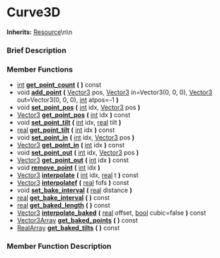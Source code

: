 #  Curve3D  
**Inherits:** [Resource](class_resource)\\n\\n
###  Brief Description  


###  Member Functions 
  * [int](class_int)  **[get_point_count](#get_point_count)**  **(** **)** const
  * void  **[add_point](#add_point)**  **(** [Vector3](class_vector3) pos, [Vector3](class_vector3) in=Vector3(0, 0, 0), [Vector3](class_vector3) out=Vector3(0, 0, 0), [int](class_int) atpos=-1  **)**
  * void  **[set_point_pos](#set_point_pos)**  **(** [int](class_int) idx, [Vector3](class_vector3) pos  **)**
  * [Vector3](class_vector3)  **[get_point_pos](#get_point_pos)**  **(** [int](class_int) idx  **)** const
  * void  **[set_point_tilt](#set_point_tilt)**  **(** [int](class_int) idx, [real](class_real) tilt  **)**
  * [real](class_real)  **[get_point_tilt](#get_point_tilt)**  **(** [int](class_int) idx  **)** const
  * void  **[set_point_in](#set_point_in)**  **(** [int](class_int) idx, [Vector3](class_vector3) pos  **)**
  * [Vector3](class_vector3)  **[get_point_in](#get_point_in)**  **(** [int](class_int) idx  **)** const
  * void  **[set_point_out](#set_point_out)**  **(** [int](class_int) idx, [Vector3](class_vector3) pos  **)**
  * [Vector3](class_vector3)  **[get_point_out](#get_point_out)**  **(** [int](class_int) idx  **)** const
  * void  **[remove_point](#remove_point)**  **(** [int](class_int) idx  **)**
  * [Vector3](class_vector3)  **[interpolate](#interpolate)**  **(** [int](class_int) idx, [real](class_real) t  **)** const
  * [Vector3](class_vector3)  **[interpolatef](#interpolatef)**  **(** [real](class_real) fofs  **)** const
  * void  **[set_bake_interval](#set_bake_interval)**  **(** [real](class_real) distance  **)**
  * [real](class_real)  **[get_bake_interval](#get_bake_interval)**  **(** **)** const
  * [real](class_real)  **[get_baked_length](#get_baked_length)**  **(** **)** const
  * [Vector3](class_vector3)  **[interpolate_baked](#interpolate_baked)**  **(** [real](class_real) offset, [bool](class_bool) cubic=false  **)** const
  * [Vector3Array](class_vector3array)  **[get_baked_points](#get_baked_points)**  **(** **)** const
  * [RealArray](class_realarray)  **[get_baked_tilts](#get_baked_tilts)**  **(** **)** const

###  Member Function Description  
